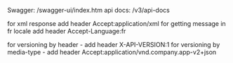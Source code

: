 Swagger: /swagger-ui/index.htm
api docs: /v3/api-docs

for xml response add header Accept:application/xml
for getting message in fr locale add header Accept-Language:fr

for versioning by header - add header X-API-VERSION:1
for versioning by media-type - add header Accept:application/vnd.company.app-v2+json